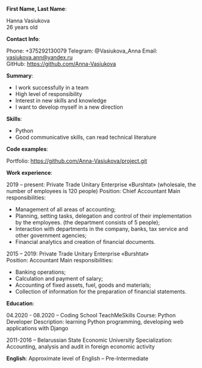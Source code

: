 **First Name, Last Name**:

Hanna Vasiukova  
26 years old
  
**Contact Info**:

Phone:  +375292130079
Telegram: @Vasiukova_Anna
Email: vasiukova.ann@yandex.ru                                                                                                 
GitHub: https://github.com/Anna-Vasiukova

**Summary**:

* I work successfully in a team
* High level of responsibility
* Interest in new skills and knowledge
* I want to develop myself in a new direction
	 
**Skills**:	

* Python
* Good communicative skills, can read technical literature
	
**Code examples**:	

Portfolio: https://github.com/Anna-Vasiukova/project.git

**Work experience**:  

2019 – present: Private Trade Unitary Enterprise «Burshtat» (wholesale, the number of employees is 120 people)
Position: Chief Accountant
Main responsibilities: 
* Management of all areas of accounting;
* Planning, setting tasks, delegation and control of their implementation by the employees. (the department consists of 5 people);
* Interaction with departments in the company, banks, tax service and other government agencies;
* Financial analytics and creation of financial documents.

2015 – 2019: Private Trade Unitary Enterprise «Burshtat»  
Position: Accountant
Main responsibilities: 
* Banking operations;
* Calculation and payment of salary;
* Accounting of fixed assets, fuel, goods and materials;
* Collection of information for the preparation of financial statements.

**Education**:  

04.2020 - 08.2020 – Coding School TeachMeSkills 
Course: Python Developer
Description: learning Python programming, developing web applications with Django

2011-2016 – Belarussian State Economic University
Specialization: Accounting, analysis and audit in foreign economic activity
	 
**English**:
Approximate level of English – Pre-Intermediate


